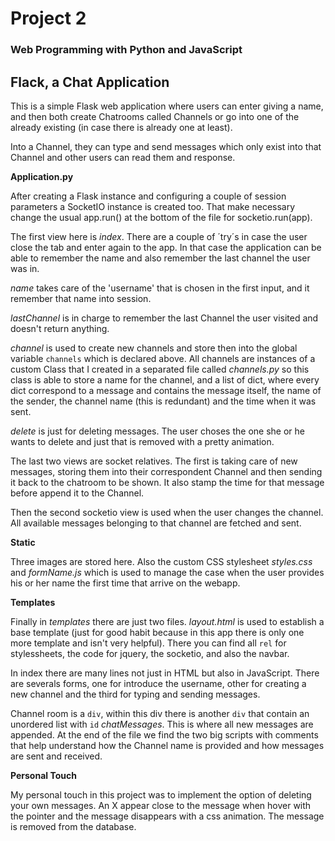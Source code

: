 # Project 2
### Web Programming with Python and JavaScript


## Flack, a Chat Application

This is a simple Flask web application where users can enter giving a name, and then both create Chatrooms called Channels or go into one of the already existing (in case there is already one at least).

Into a Channel, they can type and send messages which only exist into that Channel and other users can read them and response.


**Application.py**

After creating a Flask instance and configuring a couple of session parameters a SocketIO instance is created too. That make necessary change the usual app.run() at the bottom of the file for socketio.run(app).

The first view here is *index*. There are a couple of ´try´s in case the user close the tab and enter again to the app. In that case the application can be able to remember the name and also remember the last channel the user was in.


*name* takes care of the 'username' that is chosen in the first input, and it remember that name into session.


*lastChannel* is in charge to remember the last Channel the user visited and doesn't return anything.


*channel* is used to create new channels and store then into the global variable `channels` which is declared above. All channels are instances of a custom Class that I created in a separated file called *channels.py* so this class is able to store a name for the channel, and a list of dict, where every dict correspond to a message and contains the message itself, the name of the sender, the channel name (this is redundant) and the time when it was sent.

*delete* is just for deleting messages. The user choses the one she or he wants to delete and just that is removed with a pretty animation.

The last two views are socket relatives. The first is taking care of new messages, storing them into their correspondent Channel and then sending it back to the chatroom to be shown. It also stamp the time for that message before append it to the Channel.

Then the second socketio view is used when the user changes the channel. All available messages belonging to that channel are fetched and sent.

**Static**

Three images are stored here. Also the custom CSS stylesheet *styles.css* and *formName.js* which is used to manage the case when the user provides his or her name the first time that arrive on the webapp.

**Templates**

Finally in *templates* there are just two files. *layout.html* is used to establish a base template (just for good habit because in this app there is only one more template and isn't very helpful). There you can find all `rel` for stylessheets, the code for jquery, the socketio, and also the navbar.

In index there are many lines not just in HTML but also in JavaScript. There are severals forms, one for introduce the username, other for creating a new channel and the third for typing and sending messages.

Channel room is a `div`, within this div there is another `div` that contain an unordered list with `id` *chatMessages*. This is where all new messages are appended. At the end of the file we find the two big scripts with comments that help understand how the Channel name is provided and how messages are sent and received.

**Personal Touch**

My personal touch in this project was to implement the option of deleting your own messages. An X appear close to the message when hover with the pointer and the message disappears with a css animation. The message is removed from the database.
